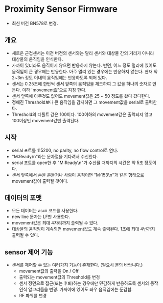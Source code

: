 # Proximity Sensor Firmware
* 최신 버전 BN578로 변경.

## 개요
* 새로운 근접센서는 이전 버전의 센서와는 달리 센서와 대상물 간의 거리가 아니라 대상물의 움직임을 인식한다.
* 가까이 있더라도 움직이지 않으면 반응하지 않는다. 반면, 어느 정도 멀리에 있어도 움직임이 큰 경우에는 반응한다. 아주 멀리 있는 경우에는 반응하지 않는다. 현재 약 2~3m 정도 이내의 움직임에는 반응하도록 되어 있다.
* 센서는 0.25초에 한번씩 센서 앞쪽의 움직임을 체크하여 그 값을 하나의 숫자로 만든다. 이하 'movement값'으로 지칭 한다.
* 센서 앞쪽에 아무것도 없어도 movement값은 25 ~ 50 정도를 왔다 갔다한다. 
* 정해진 Threshold보다 큰 움직임을 감지하면 그 movement값을 serial로 출력한다.
* Threshold의 디폴트 값은 100이다. 100이하의 movement값은 출력되지 않고 100이상인 movement값만 출력된다.

## 시작
* serial 포트를 115200, no parity, no flow control로 연다.
* "M:Ready\n"라는 문자열을 기다려서 수신한다.
* serial 포트를 open한 후 "M:Ready\n"가 수신될 때까지의 시간은 약 5초 정도이다.
* 센서 앞쪽에서 손을 흔들거나 사람이 움직이면 "M:153\n"과 같은 형태으로 movement값이 출력될 것이다.

## 데이터의 포맷
* 모든 데이터는 ascii 코드를 사용한다.
* new line 문자는 LF만 사용한다.
* movement값은 최대 4자리까지 출력될 수 있다.
* 대상물의 움직임이 계속되면 movement값도 계속 출력된다. 1초에 최대 4번까지 출력될 수 있다.

## sensor 제어 기능
* 센서를 제어할 수 있는 여러가지 기능이 존재한다. (필요시 문의 바랍니다.)
  * movement값의 출력을 On / Off
  * 출력되는 movement값의 Threshold를 변경
  * 센서 정면으로 접근(또는 후퇴)하는 경우에만 민감하게 반응하도록 센서의 동작 인식 알고리듬을 변경. 가까이에 있어도 좌우 움직임에는 둔감함.
  * RF 파워를 변경
